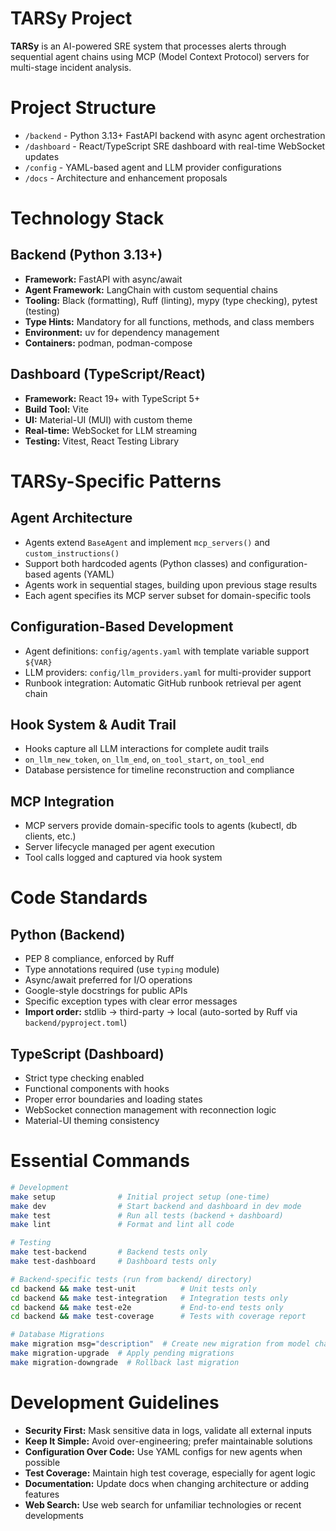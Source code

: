 # TARSy Project

**TARSy** is an AI-powered SRE system that processes alerts through sequential agent chains using MCP (Model Context Protocol) servers for multi-stage incident analysis.

# Project Structure

- `/backend` - Python 3.13+ FastAPI backend with async agent orchestration
- `/dashboard` - React/TypeScript SRE dashboard with real-time WebSocket updates
- `/config` - YAML-based agent and LLM provider configurations
- `/docs` - Architecture and enhancement proposals

# Technology Stack

## Backend (Python 3.13+)
- **Framework:** FastAPI with async/await
- **Agent Framework:** LangChain with custom sequential chains
- **Tooling:** Black (formatting), Ruff (linting), mypy (type checking), pytest (testing)
- **Type Hints:** Mandatory for all functions, methods, and class members
- **Environment:** uv for dependency management
- **Containers:** podman, podman-compose

## Dashboard (TypeScript/React)
- **Framework:** React 19+ with TypeScript 5+
- **Build Tool:** Vite
- **UI:** Material-UI (MUI) with custom theme
- **Real-time:** WebSocket for LLM streaming
- **Testing:** Vitest, React Testing Library

# TARSy-Specific Patterns

## Agent Architecture
- Agents extend `BaseAgent` and implement `mcp_servers()` and `custom_instructions()`
- Support both hardcoded agents (Python classes) and configuration-based agents (YAML)
- Agents work in sequential stages, building upon previous stage results
- Each agent specifies its MCP server subset for domain-specific tools

## Configuration-Based Development
- Agent definitions: `config/agents.yaml` with template variable support `${VAR}`
- LLM providers: `config/llm_providers.yaml` for multi-provider support
- Runbook integration: Automatic GitHub runbook retrieval per agent chain

## Hook System & Audit Trail
- Hooks capture all LLM interactions for complete audit trails
- `on_llm_new_token`, `on_llm_end`, `on_tool_start`, `on_tool_end`
- Database persistence for timeline reconstruction and compliance

## MCP Integration
- MCP servers provide domain-specific tools to agents (kubectl, db clients, etc.)
- Server lifecycle managed per agent execution
- Tool calls logged and captured via hook system

# Code Standards

## Python (Backend)
- PEP 8 compliance, enforced by Ruff
- Type annotations required (use `typing` module)
- Async/await preferred for I/O operations
- Google-style docstrings for public APIs
- Specific exception types with clear error messages
- **Import order:** stdlib → third-party → local (auto-sorted by Ruff via `backend/pyproject.toml`)

## TypeScript (Dashboard)
- Strict type checking enabled
- Functional components with hooks
- Proper error boundaries and loading states
- WebSocket connection management with reconnection logic
- Material-UI theming consistency

# Essential Commands

```bash
# Development
make setup              # Initial project setup (one-time)
make dev                # Start backend and dashboard in dev mode
make test               # Run all tests (backend + dashboard)
make lint               # Format and lint all code

# Testing
make test-backend       # Backend tests only
make test-dashboard     # Dashboard tests only

# Backend-specific tests (run from backend/ directory)
cd backend && make test-unit          # Unit tests only
cd backend && make test-integration   # Integration tests only
cd backend && make test-e2e           # End-to-end tests only
cd backend && make test-coverage      # Tests with coverage report

# Database Migrations
make migration msg="description"  # Create new migration from model changes
make migration-upgrade  # Apply pending migrations
make migration-downgrade  # Rollback last migration
```

# Development Guidelines

- **Security First:** Mask sensitive data in logs, validate all external inputs
- **Keep It Simple:** Avoid over-engineering; prefer maintainable solutions
- **Configuration Over Code:** Use YAML configs for new agents when possible
- **Test Coverage:** Maintain high test coverage, especially for agent logic
- **Documentation:** Update docs when changing architecture or adding features
- **Web Search:** Use web search for unfamiliar technologies or recent developments
